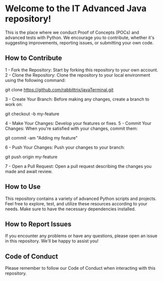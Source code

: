 # Welcome to the IT Advanced Java repository! 

This is the place where we conduct Proof of Concepts (POCs) and advanced tests with Python. 
We encourage you to contribute, whether it's suggesting improvements, reporting issues, or submitting your own code.

## How to Contribute
1 - Fork the Repository: Start by forking this repository to your own account.
2 - Clone the Repository: Clone the repository to your local environment using the following command:

git clone https://github.com/rabbittrix/javaTerminal.git

3 - Create Your Branch: Before making any changes, create a branch to work on:

git checkout -b my-feature

4 - Make Your Changes: Develop your features or fixes.
5 - Commit Your Changes: When you're satisfied with your changes, commit them:

git commit -am "Adding my feature"

6 - Push Your Changes: Push your changes to your branch:

git push origin my-feature

7 - Open a Pull Request: Open a pull request describing the changes you made and await review.

## How to Use
This repository contains a variety of advanced Python scripts and projects. Feel free to explore, test, and utilize these resources according to your needs. Make sure to have the necessary dependencies installed.

## How to Report Issues
If you encounter any problems or have any questions, please open an issue in this repository. We'll be happy to assist you!

## Code of Conduct
Please remember to follow our Code of Conduct when interacting with this repository.

